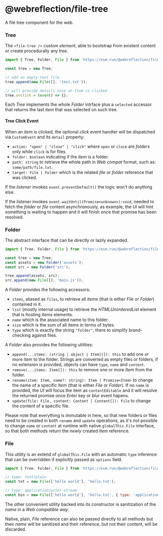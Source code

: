 # @webreflection/file-tree

A file tree component for the web.

### Tree

The `<file-tree />` *custom element*, able to bootstrap from existent content or create procedurally any *tree*.

```js
import { Tree, Folder, File } from 'https://esm.run/@webreflection/file-tree/prod.js';

const tree = new Tree;

// add an empty text file
tree.append(new File([], 'test.txt'));

// will provide details once an Item is clicked
tree.onclick = (event) => {};
```

Each *Tree* implements the whole *Folder* intrface plus a `selected` accessor that returns the last *item* that was selected on such tree.

#### Tree Click Event

When an *item* is clicked, the optional *click* event handler will be dispatched via `CustomEvent` and its `detail` property:

  * `action: "open" | "close" | "click"` where `open` or `close` are *folders* only while `click` is for files.
  * `folder: boolean` indicating if the *item* is a folder.
  * `path: string` to retrieve the whole path in *Web compat* format, such as: `some/path/file.txt`.
  * `target: File | Folder` which is the related *file* or *folder* reference that was clicked.

If the *listener* invokes `event.preventDefault()` the logic won't do anything else.

If the *listener* invokes `event.waitUntil(Promise<unknown>):void`, needed to fetch the *folder* or *file* content asynchronously, as example, the *UI* will hint something is waiting to happen and it will finish once that promise has been resolved.

### Folder

The abstract interface that can be directly or lazily expanded.

```js
import { Tree, Folder, File } from 'https://esm.run/@webreflection/file-tree/prod.js';

const tree = new Tree;
const assets = new Folder('assets');
const src = new Folder('src');

tree.append(assets, src);
src.append(new File([], 'main.js'));
```

A *Folder* provides the following accessors:

  * `items`, aliased as `files`, to retrieve all *items* (that is either *File* or *Folder*) contained in it.
  * `list` (mostly internal usage) to retrieve the *HTMLUnorderedList* element that is hosting *items* elements.
  * `name` which is the associated name to this folder.
  * `size` which is the sum of all items in terms of bytes.
  * `type` which is exactly the string `"folder"`, there to simplify brand-checking against files.

A *Folder* also provides the following utilities:

  * `append(...items: (string | object | Item)[]): this` to add one or more *item* to the folder. Strings are converted as empty files or folders, if no extension is provided, objects can have `type`, `name` and `content`.
  * `remove(...items: Item[]): this` to remove one or more *Item* from the folder.
  * `rename(item: Item, name?: string): Item | Promise<Item>` to change the name of a specific *Item* (that is either *File* or *Folder*). If no `name` is provided, the *UI* will focus the item as `contentEditable` and it will resolve the returned promise once *Enter* key or *blur* event hapens.
  * `update(file: File, content: Content | Content[]): File` to change the content of a specific file. 

Please note that everything is immutable in here, so that new folders or files need to be created in both `rename` and `update` operations, as it's not possible to change `name` or `content` at runtime with native `globalThis.File` interface, so that both methods return the *newly* created *Item* reference.

### File

This utility is an extend of `globalThis.File` with an automatic `type` inference that can be overridden if explicitly passed as `options` field.

```js
import { Tree, Folder, File } from 'https://esm.run/@webreflection/file-tree/prod.js';

// type: text/plain
const txt = new File(['hello world'], 'hello.txt');

// type: application/octet-stream
const bin = new File(['hello world'], 'hello.txt', { type: 'application/octet-stream' });
```

The other convenient utility backed into its constructor is sanitization of the *name* in a *Web compatible way*.

Native, plain, *File* reference can also be passed directly to all methods but their *name* will be sanitized and their reference, but not their content, will be discarded.
